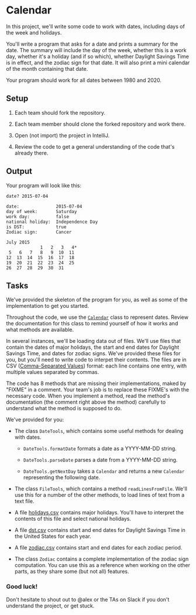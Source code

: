 # Calendar

In this project, we'll write some code to work with dates, including days of the week and holidays.  

You'll write a program that asks for a date and prints a summary for the date.  The summary will include the day of the week, whether this is a work day, whether it's a holiday (and if so which), whether Daylight Savings Time is in effect, and the zodiac sign for that date.  It will also print a mini calendar of the month containing that date.

Your program should work for all dates between 1980 and 2020.


## Setup

1. Each team should fork the repository.

1. Each team member should clone the forked repository and work there.

1. Open (not import) the project in IntelliJ.

1. Review the code to get a general understanding of the code that's already there. 


## Output

Your program will look like this:

```
date? 2015-07-04

date:              2015-07-04
day of week:       Saturday
work day:          false
national holiday:  Independence Day
is DST:            true
Zodiac sign:       Cancer

July 2015
             1   2   3   4*
 5   6   7   8   9  10  11 
12  13  14  15  16  17  18 
19  20  21  22  23  24  25 
26  27  28  29  30  31  
```


## Tasks

We've provided the skeleton of the program for you, as well as some of the implementation to get you started.

Throughout the code, we use the [`Calendar`](http://docs.oracle.com/javase/7/docs/api/java/util/Calendar.html) class to represent dates.  Review the documentation for this class to remind yourself of how it works and what methods are available.

In several instances, we'll be loading data out of files.  We'll use files that contain the dates of major holidays, the start and end dates for Daylight Savings Time, and dates for zodiac signs.  We've provided these files for you, but you'll need to write code to interpet their contents.  The files are in CSV ([Comma-Separated Values](http://en.wikipedia.org/wiki/Comma-separated_values)) format: each line contains one entry, with multiple values separated by commas.

The code has 8 methods that are missing their implementations, maked by "FIXME" in a comment.  Your team's job is to replace these FIXME's with the necessary code.  When you implement a method, read the method's documentation (the comment right above the method) carefully to understand what the method is supposed to do.

We've provided for you:

- The class `DateTools`, which contains some useful methods for dealing with dates.

  - `DateTools.formatDate` formats a date as a YYYY-MM-DD string. 

  - `DateTools.parseDate` parses a date from a YYYY-MM-DD string.

  - `DateTools.getNextDay` takes a `Calendar` and returns a new `Calendar` representing the following date.

- The class `FileTools`, which contains a method `readLinesFromFile`.  We'll use this for a number of the other methods, to load lines of text from a text file.

- A file [holidays.csv](src/holidays.csv) contains major holidays.  You'll have to interpret the contents of this file and select national holidays.

- A file [dst.csv](src/dst.csv) contains start and end dates for Daylight Savings Time in the United States for each year.

- A file [zodiac.csv](src/zodiac.csv) contains start and end dates for each zodiac period.

- The class `Zodiac` contains a complete implementation of the zodiac sign computation.  You can use this as a reference when working on the other parts, as they share some (but not all) features.


### Good luck!

Don't hesitate to shout out to @alex or the TAs on Slack if you don't understand the project, or get stuck.


